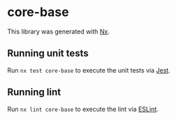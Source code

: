 # core-base

This library was generated with [Nx](https://nx.dev).

## Running unit tests

Run `nx test core-base` to execute the unit tests via [Jest](https://jestjs.io).

## Running lint

Run `nx lint core-base` to execute the lint via [ESLint](https://eslint.org/).
